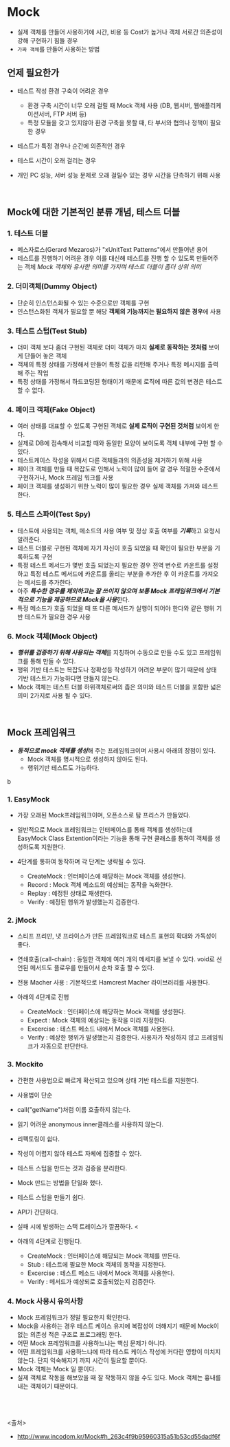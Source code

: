 # Mock
- 실제 객체를 만들어 사용하기에 시간, 비용 등 Cost가 높거나 객체 서로간 의존성이 강해 구현하기 힘들 경우 
- `가짜 객체`를 만들어 사용하는 방법


## 언제 필요한가
- 테스트 작성 환경 구축이 어려운 경우
  - 환경 구축 시간이 너무 오래 걸릴 때 Mock 객체 사용 (DB, 웹서버, 웹애플리케이션서버, FTP 서버 등)
  - 특정 모듈을 갖고 있지않아 환경 구축을 못할 때, 타 부서와 협의나 정책이 필요한 경우

- 테스트가 특정 경우나 순간에 의존적인 경우
- 테스트 시간이 오래 걸리는 경우
- 개인 PC 성능, 서버 성능 문제로 오래 걸릴수 있는 경우 시간을 단측하기 위해 사용

<br>

## Mock에 대한 기본적인 분류 개념, 테스트 더블
### 1. 테스트 더블
- 메스자로스(Gerard Mezaros)가 "xUnitText Patterns"에서 만들어낸 용어
- 테스트를 진행하기 어려운 경우 이를 대신해 테스트를 진행 할 수 있도록 만들어주는 객체
*Mock 객체와 유사한 의미를 가지며 테스트 더블이 좀더 상위 의미*

### 2. 더미객체(Dummy Object)
- 단순히 인스턴스화될 수 있는 수준으로만 객체를 구현
- 인스턴스화된 객체가 필요할 뿐 해당 **객체의 기능까지는 필요하지 않은 경우**에 사용

### 3. 테스트 스텁(Test Stub)
- 더미 객체 보다 좀더 구현된 객체로 더미 객체가 마치 **실제로 동작하는 것처럼** 보이게 단들어 놓은 객체
- 객체의 특정 상태를 가정해서 만들어 특정 값을 리턴해 주거나 특정 메시지를 출력해 주는 작업
- 특정 상태를 가정해서 하드코딩된 형태이기 때문에 로직에 따른 값의 변경은 테스트 할 수 없다.

### 4. 페이크 객체(Fake Object)
- 여러 상태를 대표할 수 있도록 구현된 객체로 **실제 로직이 구현된 것처럼** 보이게 한다.
- 실제로 DB에 접속해서 비교할 때와 동일한 모양이 보이도록 객체 내부에 구현 할 수 있다.
- 테스트케이스 작성을 위해서 다른 객체들과의 의존성을 제거하기 위해 사용
- 페이크 객체를 만들 때 복잡도로 인해서 노력이 많이 들어 갈 경우 적절한 수준에서 구현하거나, Mock 프레임 워크를 사용
- 페이크 객체를 생성하기 위한 노력이 많이 필요한 경우 실제 객체를 가져와 테스트 한다.

### 5. 테스트 스파이(Test Spy)
- 테스트에 사용되는 객체, 메소드의 사용 여부 및 정상 호출 여부를 ***기록***하고 요청시 알려준다.
- 테스트 더블로 구현된 객체에 자기 자신이 호출 되었을 때 확인이 필요한 부분을 기록하도록 구현
- 특정 테스트 메서드가 몇번 호출 되었는지 필요한 경우 전역 변수로 카운트를 설정하고 특정 테스트 메서드에 카운트를 올리는 부분을 추가한 후 이 카운트를 가져오는 메서드를 추가한다.
- 아주 ***특수한 경우를 제외하고는 잘 쓰이지 않으며 보통 Mock 프레임워크에서 기본적으로 기능을 제공하므로 Mock을 사용***한다.
- 특정 메소드가 호출 되었을 때 또 다른 메서드가 실행이 되어야 한다와 같은 행위 기반 테스트가 필요한 경우 사용

### 6. Mock 객체(Mock Object)
- ***행위를 검증하기 위해 사용되는 객체***를 지칭하며 수동으로 만들 수도 있고 프레임워크를 통해 만들 수 있다.
- 행위 기반 테스트는 복잡도나 정확성등 작성하기 어려운 부분이 많기 때문에 상태 기반 테스트가 가능하다면 만들지 않는다.
- Mock 객체는 테스트 더블 하위객체로써의 좁은 의미와 테스트 더블을 포함한 넓은 의미 2가지로 사용 될 수 있다.

<br>

## Mock 프레임워크
- ***동적으로 mock 객체를 생성***해 주는 프레임워크이며 사용시 아래의 장점이 있다.
  - Mock 객체를 명시적으로 생성하지 않아도 된다.
  - 행위기반 테스트도 가능하다.

b<br>

### 1. EasyMock
- 가장 오래된 Mock프레임워크이며, 오픈소스로 탐 프리스가 만들었다.
- 일반적으로 Mock 프레임워크는 인터페이스를 통해 객체를 생성하는데 EasyMock Class Extention이라는 기능을 통해 구현 클래스를 통하여 객체를 생성하도록 지원한다.

- 4단계를 통하여 동작하며 각 단계는 생략될 수 있다.
  - CreateMock : 인터페이스에 해당하는 Mock 객체를 생성한다.
  - Record : Mock 객체 메소드의 예상되는 동작을 녹화한다.
  - Replay : 예정된 상태로 재생한다.
  - Verify : 예정된 행위가 발생했는지 검증한다.

### 2. jMock
- 스티프 프리만, 냇 프라이스가 만든 프레임워크로 테스트 표현의 확대와 가독성이 좋다.
- 연쇄호출(call-chain) : 동일한 객체에 여러 개의 메세지를 보낼 수 있다. void로 선언된 메서드도 플로우를 만들어서 순차 호출 할 수 있다.
- 전용 Macher 사용 : 기본적으로 Hamcrest Macher 라이브러리를 사용한다.

- 아래의 4단계로 진행
  - CreateMock : 인터페이스에 해당하는 Mock 객체를 생성한다.
  - Expect : Mock 객체의 예상되는 동작을 미리 지정한다.
  - Excercise : 테스트 메소드 내에서 Mock 객체를 사용한다.
  - Verify : 예상한 행위가 발생했는지 검증한다. 사용자가 작성하지 않고 프레임워크가 자동으로 판단한다.

### 3. Mockito
- 간편한 사용법으로 빠르게 확산되고 있으며 상태 기반 테스트를 지원한다.
- 사용법이 단순
- call("getName")처럼 이름 호출하지 않는다.
- 읽기 어려운 anonymous inner클래스를 사용하지 않는다.
- 리펙토링이 쉽다.
- 작성이 어렵지 않아 테스트 자체에 집중할 수 있다.
- 테스트 스텁을 만드는 것과 검증을 분리한다.
- Mock 만드는 방법을 단일화 했다.
- 테스트 스텁을 만들기 쉽다.
- API가 간단하다.
- 실패 시에 발생하는 스택 트레이스가 깔끔하다.
<<br>

- 아래의 4단계로 진행된다.
  - CreateMock : 인터페이스에 해당되는 Mock 객체를 만든다.
  - Stub : 테스트에 필요한 Mock 객체의 동작을 지정한다.
  - Excercise : 테스트 메소드 내에서 Mock 객체를 사용한다.
  - Verify : 메서드가 예상되로 호출되었는지 검증한다.

### 4. Mock 사용시 유의사항
- Mock 프레임워크가 정말 필요한지 확인한다.
- Mock을 사용하는 경우 테스트 케이스 유지에 복잡성이 더해지기 때문에 Mock이 없는 의존성 적은 구조로 프로그래밍 한다.
- 어떤 Mock 프레임워크를 사용하느냐는 핵심 문제가 아니다.
- 어떤 프레임워크를 사용하느냐에 따라 테스트 케이스 작성에 커다란 영향이 미치지 않는다. 단지 익숙해지기 까지 시간이 필요할 뿐이다.
- Mock 객체는 Mock 일 뿐이다.
- 실제 객체로 작동을 해보았을 때 잘 작동하지 않을 수도 있다. Mock 객체는 흉내를 내는 객체이기 때문이다.


<br><br><br>
<출처>
- http://www.incodom.kr/Mock#h_263c4f9b95960315a51b53cd55dadf6f
